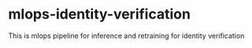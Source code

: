 # mlops-identity-verification
This is mlops pipeline for inference and retraining for identity verification 
